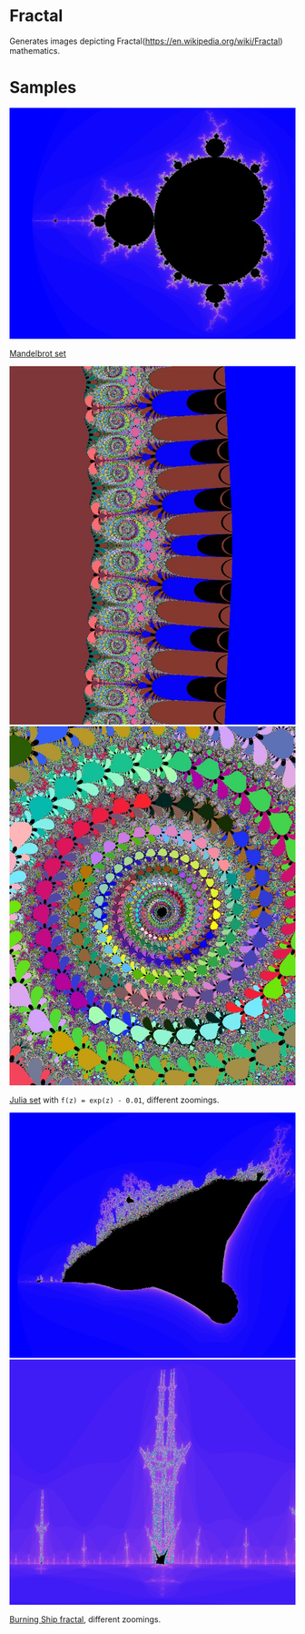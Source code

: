 # Fractal
Generates images depicting Fractal(https://en.wikipedia.org/wiki/Fractal) mathematics.

# Samples
![image](https://github.com/daidodo/fractal/blob/master/samples/1.jpg)

[Mandelbrot set](https://en.wikipedia.org/wiki/Mandelbrot_set)

![image](https://github.com/daidodo/fractal/blob/master/samples/2.jpg)
![image](https://github.com/daidodo/fractal/blob/master/samples/3.jpg)

[Julia set](https://en.wikipedia.org/wiki/Julia_set) with `f(z) = exp(z) - 0.01`, different zoomings.

![image](https://github.com/daidodo/fractal/blob/master/samples/4.jpg)
![image](https://github.com/daidodo/fractal/blob/master/samples/5.jpg)

[Burning Ship fractal](https://en.wikipedia.org/wiki/Burning_Ship_fractal), different zoomings.


